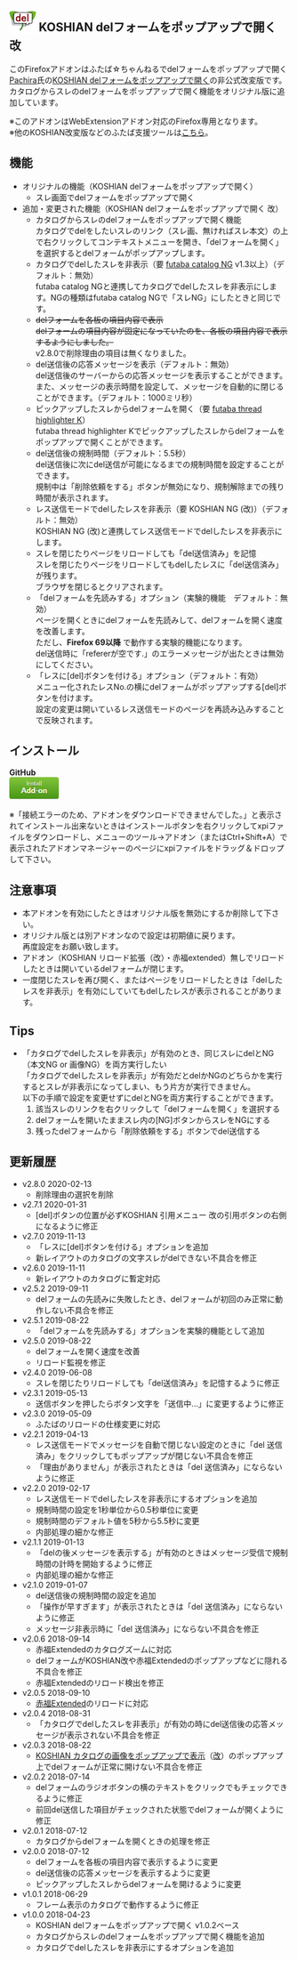 ## <sub><img src="koshian_del/icons/icon-48.png"></sub> KOSHIAN delフォームをポップアップで開く 改
このFirefoxアドオンはふたば☆ちゃんねるでdelフォームをポップアップで開く[Pachira](https://addons.mozilla.org/ja/firefox/user/anonymous-a0bba9187b568f98732d22d51c5955a6/)氏の[KOSHIAN delフォームをポップアップで開く](https://addons.mozilla.org/ja/firefox/addon/koshian-del%E3%83%95%E3%82%A9%E3%83%BC%E3%83%A0%E3%82%92%E3%83%9D%E3%83%83%E3%83%97%E3%82%A2%E3%83%83%E3%83%97%E3%81%A7%E9%96%8B%E3%81%8F/)の非公式改変版です。  
カタログからスレのdelフォームをポップアップで開く機能をオリジナル版に追加しています。  

※このアドオンはWebExtensionアドオン対応のFirefox専用となります。  
※他のKOSHIAN改変版などのふたば支援ツールは[こちら](https://github.com/akoya-tomo/futaba_auto_reloader_K/wiki/)。  

## 機能
* オリジナルの機能（KOSHIAN delフォームをポップアップで開く）
  - スレ画面でdelフォームをポップアップで開く
* 追加・変更された機能（KOSHIAN delフォームをポップアップで開く 改）
  - カタログからスレのdelフォームをポップアップで開く機能  
    カタログでdelをしたいスレのリンク（スレ画、無ければスレ本文）の上で右クリックしてコンテキストメニューを開き、「delフォームを開く」を選択するとdelフォームがポップアップします。  
  - カタログでdelしたスレを非表示（要 [futaba catalog NG](https://greasyfork.org/ja/scripts/37565-futaba-catalog-ng/) v1.3以上）（デフォルト：無効）  
    futaba catalog NGと連携してカタログでdelしたスレを非表示にします。NGの種類はfutaba catalog NGで「スレNG」にしたときと同じです。  
  - ~~delフォームを各板の項目内容で表示~~  
    ~~delフォームの項目内容が固定になっていたのを、各板の項目内容で表示するようにしました。~~  
    v2.8.0で削除理由の項目は無くなりました。  
  - del送信後の応答メッセージを表示（デフォルト：無効）  
    del送信後のサーバーからの応答メッセージを表示することができます。  
    また、メッセージの表示時間を設定して、メッセージを自動的に閉じることができます。（デフォルト：1000ミリ秒）  
  - ピックアップしたスレからdelフォームを開く（要 [futaba thread highlighter K](https://greasyfork.org/ja/scripts/36639-futaba-thread-highlighter-k/)）  
    futaba thread highlighter Kでピックアップしたスレからdelフォームをポップアップで開くことができます。  
  - del送信後の規制時間（デフォルト：5.5秒）  
    del送信後に次にdel送信が可能になるまでの規制時間を設定することができます。  
    規制中は「削除依頼をする」ボタンが無効になり、規制解除までの残り時間が表示されます。  
  - レス送信モードでdelしたレスを非表示（要 KOSHIAN NG (改)）（デフォルト：無効）  
    KOSHIAN NG (改)と連携してレス送信モードでdelしたレスを非表示にします。  
  - スレを閉じたりページをリロードしても「del送信済み」を記憶  
    スレを閉じたりページをリロードしてもdelしたレスに「del送信済み」が残ります。  
    ブラウザを閉じるとクリアされます。  
  - 「delフォームを先読みする」オプション（実験的機能　デフォルト：無効）  
    ページを開くときにdelフォームを先読みして、delフォームを開く速度を改善します。  
    ただし、**Firefox 69以降** で動作する実験的機能になります。  
    del送信時に「refererが空です.」のエラーメッセージが出たときは無効にしてください。  
  - 「レスに\[del\]ボタンを付ける」オプション（デフォルト：有効）  
    メニュー化されたレスNo.の横にdelフォームがポップアップする\[del\]ボタンを付けます。  
    設定の変更は開いているレス送信モードのページを再読み込みすることで反映されます。  

## インストール
**GitHub**  
[![インストールボタン](images/install_button.png "クリックでアドオンをインストール")](https://github.com/akoya-tomo/koshian_del_kai/releases/download/v2.8.0/koshian_del_kai-2.8.0-fx.xpi)

※「接続エラーのため、アドオンをダウンロードできませんでした。」と表示されてインストール出来ないときはインストールボタンを右クリックしてxpiファイルをダウンロードし、メニューのツール→アドオン（またはCtrl+Shift+A）で表示されたアドオンマネージャーのページにxpiファイルをドラッグ＆ドロップして下さい。  

## 注意事項
* 本アドオンを有効にしたときはオリジナル版を無効にするか削除して下さい。  
* オリジナル版とは別アドオンなので設定は初期値に戻ります。  
  再度設定をお願い致します。  
* アドオン（KOSHIAN リロード拡張（改）・赤福extended）無しでリロードしたときは開いているdelフォームが閉じます。  
* 一度閉じたスレを再び開く、またはページをリロードしたときは「delしたレスを非表示」を有効にしていてもdelしたレスが表示されることがあります。  

## Tips  
* 「カタログでdelしたスレを非表示」が有効のとき、同じスレにdelとNG（本文NG or 画像NG）を両方実行したい  
  「カタログでdelしたスレを非表示」が有効だとdelかNGのどちらかを実行するとスレが非表示になってしまい、もう片方が実行できません。  
  以下の手順で設定を変更せずにdelとNGを両方実行することができます。  
  1. 該当スレのリンクを右クリックして「delフォームを開く」を選択する  
  2. delフォームを開いたままスレ内の\[NG\]ボタンからスレをNGにする  
  3. 残ったdelフォームから「削除依頼をする」ボタンでdel送信する  

## 更新履歴
* v2.8.0 2020-02-13
  - 削除理由の選択を削除
* v2.7.1 2020-01-31
  - \[del\]ボタンの位置が必ずKOSHIAN 引用メニュー 改の引用ボタンの右側になるように修正
* v2.7.0 2019-11-13
  - 「レスに\[del\]ボタンを付ける」オプションを追加
  - 新レイアウトのカタログの文字スレがdelできない不具合を修正
* v2.6.0 2019-11-11
  - 新レイアウトのカタログに暫定対応
* v2.5.2 2019-09-11
  - delフォームの先読みに失敗したとき、delフォームが初回のみ正常に動作しない不具合を修正
* v2.5.1 2019-08-22
  - 「delフォームを先読みする」オプションを実験的機能として追加
* v2.5.0 2019-08-22
  - delフォームを開く速度を改善
  - リロード監視を修正
* v2.4.0 2019-06-08
  - スレを閉じたりリロードしても「del送信済み」を記憶するように修正
* v2.3.1 2019-05-13
  - 送信ボタンを押したらボタン文字を「送信中...」に変更するように修正
* v2.3.0 2019-05-09
  - ふたばのリロードの仕様変更に対応
* v2.2.1 2019-04-13
  - レス送信モードでメッセージを自動で閉じない設定のときに「del 送信済み」をクリックしてもポップアップが閉じない不具合を修正
  - 「理由がありません」が表示されたときは「del 送信済み」にならないように修正
* v2.2.0 2019-02-17
  - レス送信モードでdelしたレスを非表示にするオプションを追加
  - 規制時間の設定を1秒単位から0.5秒単位に変更
  - 規制時間のデフォルト値を5秒から5.5秒に変更
  - 内部処理の細かな修正
* v2.1.1 2019-01-13
  - 「delの後メッセージを表示する」が有効のときはメッセージ受信で規制時間の計時を開始するように修正
  - 内部処理の細かな修正
* v2.1.0 2019-01-07
  - del送信後の規制時間の設定を追加
  - 「操作が早すぎます」が表示されたときは「del 送信済み」にならないように修正
  - メッセージ非表示時に「del 送信済み」にならない不具合を修正
* v2.0.6 2018-09-14
  - 赤福Extendedのカタログズームに対応
  - delフォームがKOSHIAN改や赤福Extendedのポップアップなどに隠れる不具合を修正
  - 赤福Extendedのリロード検出を修正
* v2.0.5 2018-09-10
  - [赤福Extended](https://toshiakisp.github.io/akahuku-firefox-sp/)のリロードに対応
* v2.0.4 2018-08-31
  - 「カタログでdelしたスレを非表示」が有効の時にdel送信後の応答メッセージが表示されない不具合を修正
* v2.0.3 2018-08-22
  - [KOSHIAN カタログの画像をポップアップで表示](https://addons.mozilla.org/ja/firefox/addon/koshian-image-popuper/)（[改](https://github.com/akoya-tomo/koshian_image_popuper_kai/)）のポップアップ上でdelフォームが正常に開けない不具合を修正
* v2.0.2 2018-07-14
  - delフォームのラジオボタンの横のテキストをクリックでもチェックできるように修正
  - 前回del送信した項目がチェックされた状態でdelフォームが開くように修正
* v2.0.1 2018-07-12
  - カタログからdelフォームを開くときの処理を修正
* v2.0.0 2018-07-12
  - delフォームを各板の項目内容で表示するように変更
  - del送信後の応答メッセージを表示するように変更
  - ピックアップしたスレからdelフォームを開けるように変更
* v1.0.1 2018-06-29
  - フレーム表示のカタログで動作するように修正
* v1.0.0 2018-04-23
  - KOSHIAN delフォームをポップアップで開く v1.0.2ベース
  - カタログからスレのdelフォームをポップアップで開く機能を追加
  - カタログでdelしたスレを非表示にするオプションを追加
